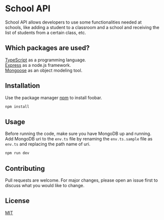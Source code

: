 # School API

School API allows developers to use some functionalities needed at schools, like adding a student to a classroom and a school and receiving the list of students from a certain class, etc.

## Which packages are used?
[TypeScript](https://www.npmjs.com/package/typescript) as a programming language.   
[Express](https://www.npmjs.com/package/express) as a node.js framework.  
[Mongoose](https://www.npmjs.com/package/mongoose) as an object modeling tool.

## Installation

Use the package manager [npm](https://www.npmjs.com/package/npm) to install foobar.

```bash
npm install
```

## Usage

Before running the code, make sure you have MongoDB up and running. 
Add MongoDB uri to the `env.ts` file by renaming the `env.ts.sample` file as `env.ts` and replacing the path name of uri.

```typescript
npm run dev
```

## Contributing

Pull requests are welcome. For major changes, please open an issue first
to discuss what you would like to change.

## License

[MIT](https://choosealicense.com/licenses/mit/)